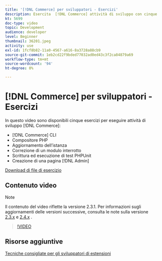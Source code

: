```yaml
---
title: '[!DNL Commerce] per sviluppatori - Esercizi'
description: Esercita  [!DNL Commerce] attività di sviluppo con cinque esercizi utili.
kt: 5699
doc-type: video
topic: Development
audience: developer
level: Beginner
thumbnail: 36201.jpeg
activity: use
exl-id: 1fcf8b82-11a0-4567-a616-8a3728a88cb9
source-git-commit: 1eb2cd22f9bded77032ad0ed43c3f2ca84879a69
workflow-type: tm+mt
source-wordcount: '94'
ht-degree: 0%

---
```


# [!DNL Commerce] per sviluppatori - Esercizi

In questo video sono disponibili cinque esercizi per eseguire attività di sviluppo [!DNL Commerce]:

- [!DNL Commerce] CLI
- Compositore PHP
- Aggiornamento dell’istanza
- Correzione di un modulo interrotto
- Scrittura ed esecuzione di test PHPUnit
- Creazione di una pagina [!DNL Admin]

[Download di file di esercizio](./assets/FreeIntro2.3.1.zip)

## Contenuto video

>[!NOTE]
>
>Il contenuto del video riflette la versione 2.3.1. Per informazioni sugli aggiornamenti delle versioni successive, consulta le note sulla versione [ 2.3.x](https://devdocs.magento.com/guides/v2.3/release-notes/bk-release-notes.html) e [2.4.x](https://devdocs.magento.com/guides/v2.4/release-notes/bk-release-notes.html) .

>[!VIDEO](https://video.tv.adobe.com/v/36201?quality=12&learn=on)

## Risorse aggiuntive

[Tecniche consigliate per gli sviluppatori di estensioni](https://devdocs.magento.com/guides/v2.4/ext-best-practices/bk-ext-best-practices.html)
